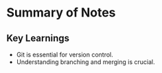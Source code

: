 # Summary of Notes

## Key Learnings
- Git is essential for version control.
- Understanding branching and merging is crucial.
